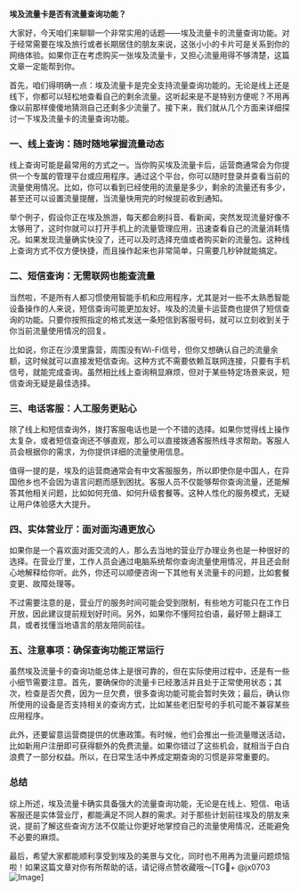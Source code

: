 **埃及流量卡是否有流量查询功能？**

大家好，今天咱们来聊聊一个非常实用的话题——埃及流量卡的流量查询功能。对于经常需要在埃及旅行或者长期居住的朋友来说，这张小小的卡片可是关系到你的网络体验。如果你正在考虑购买一张埃及流量卡，又担心流量用得不够清楚，这篇文章一定能帮到你。

首先，咱们得明确一点：埃及流量卡是完全支持流量查询功能的。无论是线上还是线下，你都可以轻松地查看自己的剩余流量。这听起来是不是特别方便呢？不用再像以前那样傻傻地猜测自己还剩多少流量了。接下来，我们就从几个方面来详细探讨一下埃及流量卡的流量查询功能。

### 一、线上查询：随时随地掌握流量动态

线上查询可能是最常用的方式之一。当你购买埃及流量卡后，运营商通常会为你提供一个专属的管理平台或应用程序。通过这个平台，你可以随时登录并查看当前的流量使用情况。比如，你可以看到已经使用的流量是多少，剩余的流量还有多少，甚至还可以设置流量提醒，当流量快用完的时候提前收到通知。

举个例子，假设你正在埃及旅游，每天都会刷抖音、看新闻，突然发现流量好像不太够用了，这时你就可以打开手机上的流量管理应用，迅速查看自己的流量消耗情况。如果发现流量确实快没了，还可以及时选择充值或者购买新的流量包。这种线上查询方式不仅方便快捷，而且操作起来也非常简单，只需要几秒钟就能搞定。

### 二、短信查询：无需联网也能查流量

当然啦，不是所有人都习惯使用智能手机和应用程序，尤其是对一些不太熟悉智能设备操作的人来说，短信查询可能更加友好。埃及的流量卡运营商也提供了短信查询的功能。只要你按照指定的格式发送一条短信到客服号码，就可以立刻收到关于你当前流量使用情况的回复。

比如说，你正在沙漠里露营，周围没有Wi-Fi信号，但你又想确认自己的流量余额，这时候就可以直接发短信查询。这种方式不需要依赖互联网连接，只要有手机信号，就能完成查询。虽然相比线上查询稍显麻烦，但对于某些特定场景来说，短信查询无疑是最佳选择。

### 三、电话客服：人工服务更贴心

除了线上和短信查询外，拨打客服电话也是一个不错的选择。如果你觉得线上操作太复杂，或者短信查询还不够直观，那么可以直接拨通客服热线寻求帮助。客服人员会根据你的需求，为你提供详细的流量使用信息。

值得一提的是，埃及的运营商通常会有中文客服服务，所以即使你是中国人，在异国他乡也不会因为语言问题而感到困扰。客服人员不仅能够帮你查询流量，还能解答其他相关问题，比如如何充值、如何升级套餐等。这种人性化的服务模式，无疑让用户体验感大大提升。

### 四、实体营业厅：面对面沟通更放心

如果你是一个喜欢面对面交流的人，那么去当地的营业厅办理业务也是一种很好的选择。在营业厅里，工作人员会通过电脑系统帮你查询流量使用情况，并且还会耐心地解释给你听。此外，你还可以顺便咨询一下其他有关流量卡的问题，比如套餐变更、故障处理等。

不过需要注意的是，营业厅的服务时间可能会受到限制，有些地方可能只在工作日开放，因此建议提前规划好时间。另外，如果你不懂阿拉伯语，最好带上翻译工具，或者找懂当地语言的朋友陪同前往。

### 五、注意事项：确保查询功能正常运行

虽然埃及流量卡的查询功能总体上是很可靠的，但在实际使用过程中，还是有一些小细节需要注意。首先，要确保你的流量卡已经激活并且处于正常使用状态；其次，检查是否欠费，因为一旦欠费，很多查询功能可能会暂时失效；最后，确认你所使用的设备是否支持相关的查询方式，比如某些老旧型号的手机可能不兼容某些应用程序。

此外，还要留意运营商提供的优惠政策。有时候，他们会推出一些流量赠送活动，比如新用户注册即可获得额外的免费流量。如果你错过了这些机会，就相当于白白浪费了一部分权益。所以，在日常生活中养成定期查询的习惯是非常重要的。

### 总结

综上所述，埃及流量卡确实具备强大的流量查询功能，无论是在线上、短信、电话客服还是实体营业厅，都能满足不同人群的需求。对于那些计划前往埃及的朋友来说，提前了解这些查询方法不仅能让你更好地掌控自己的流量使用情况，还能避免不必要的麻烦。

最后，希望大家都能顺利享受到埃及的美景与文化，同时也不用再为流量问题烦恼啦！如果这篇文章对你有所帮助的话，请记得点赞收藏哦～[TG💪+ @jx0703 ![Image](https://github.com/user-attachments/assets/dbca1d08-cadb-493c-b0ec-ad6f7a83f270)]